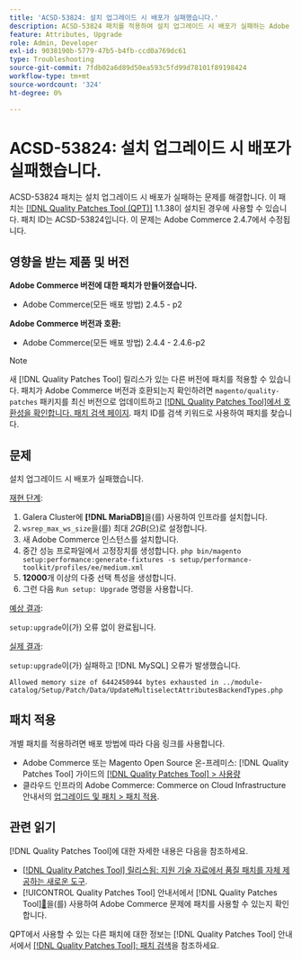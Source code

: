 ```yaml
---
title: 'ACSD-53824: 설치 업그레이드 시 배포가 실패했습니다.'
description: ACSD-53824 패치를 적용하여 설치 업그레이드 시 배포가 실패하는 Adobe Commerce 문제를 해결합니다
feature: Attributes, Upgrade
role: Admin, Developer
exl-id: 9038190b-5779-47b5-b4fb-ccd0a769dc61
type: Troubleshooting
source-git-commit: 7fdb02a6d89d50ea593c5fd99d78101f89198424
workflow-type: tm+mt
source-wordcount: '324'
ht-degree: 0%

---
```


# ACSD-53824: 설치 업그레이드 시 배포가 실패했습니다.

ACSD-53824 패치는 설치 업그레이드 시 배포가 실패하는 문제를 해결합니다. 이 패치는 [[!DNL Quality Patches Tool (QPT)]](https://experienceleague.adobe.com/en/docs/commerce-operations/tools/quality-patches-tool/quality-patches-tool-to-self-serve-quality-patches) 1.1.38이 설치된 경우에 사용할 수 있습니다. 패치 ID는 ACSD-53824입니다. 이 문제는 Adobe Commerce 2.4.7에서 수정됩니다.

## 영향을 받는 제품 및 버전

**Adobe Commerce 버전에 대한 패치가 만들어졌습니다.**

* Adobe Commerce(모든 배포 방법) 2.4.5 - p2

**Adobe Commerce 버전과 호환:**

* Adobe Commerce(모든 배포 방법) 2.4.4 - 2.4.6-p2

>[!NOTE]
>
>새 [!DNL Quality Patches Tool] 릴리스가 있는 다른 버전에 패치를 적용할 수 있습니다. 패치가 Adobe Commerce 버전과 호환되는지 확인하려면 `magento/quality-patches` 패키지를 최신 버전으로 업데이트하고 [[!DNL Quality Patches Tool]에서 호환성을 확인합니다. 패치 검색 페이지](https://experienceleague.adobe.com/tools/commerce-quality-patches/index.html). 패치 ID를 검색 키워드로 사용하여 패치를 찾습니다.

## 문제

설치 업그레이드 시 배포가 실패했습니다.

<u>재현 단계</u>:

1. Galera Cluster에 **[!DNL MariaDB]**&#x200B;을(를) 사용하여 인프라를 설치합니다.
1. `wsrep_max_ws_size`을(를) 최대 *2GB*(으)로 설정합니다.
1. 새 Adobe Commerce 인스턴스를 설치합니다.
1. 중간 성능 프로파일에서 고정장치를 생성합니다.
   `php bin/magento setup:performance:generate-fixtures -s setup/performance-toolkit/profiles/ee/medium.xml`
1. **12000**&#x200B;개 이상의 다중 선택 특성을 생성합니다.
1. 그런 다음 `Run setup: Upgrade` 명령을 사용합니다.

<u>예상 결과</u>:

`setup:upgrade`이(가) 오류 없이 완료됩니다.

<u>실제 결과</u>:

`setup:upgrade`이(가) 실패하고 [!DNL MySQL] 오류가 발생했습니다.

`Allowed memory size of 6442450944 bytes exhausted in ../module-catalog/Setup/Patch/Data/UpdateMultiselectAttributesBackendTypes.php`

## 패치 적용

개별 패치를 적용하려면 배포 방법에 따라 다음 링크를 사용합니다.

* Adobe Commerce 또는 Magento Open Source 온-프레미스: [!DNL Quality Patches Tool] 가이드의 [[!DNL Quality Patches Tool] > 사용량](/help/tools/quality-patches-tool/usage.md)
* 클라우드 인프라의 Adobe Commerce: Commerce on Cloud Infrastructure 안내서의 [업그레이드 및 패치 > 패치 적용](https://experienceleague.adobe.com/docs/commerce-cloud-service/user-guide/develop/upgrade/apply-patches.html).

## 관련 읽기

[!DNL Quality Patches Tool]에 대한 자세한 내용은 다음을 참조하세요.

* [[!DNL Quality Patches Tool] 릴리스됨: 지원 기술 자료에서 품질 패치를 자체 제공하는 새로운 도구](https://experienceleague.adobe.com/en/docs/commerce-operations/tools/quality-patches-tool/quality-patches-tool-to-self-serve-quality-patches).
* [!UICONTROL Quality Patches Tool] 안내서에서  [!DNL Quality Patches Tool][&#128279;](/help/tools/quality-patches-tool/patches-available-in-qpt/check-patch-for-magento-issue-with-magento-quality-patches.md)을(를) 사용하여 Adobe Commerce 문제에 패치를 사용할 수 있는지 확인합니다.


QPT에서 사용할 수 있는 다른 패치에 대한 정보는 [!DNL Quality Patches Tool] 안내서에서 [[!DNL Quality Patches Tool]: 패치 검색](https://experienceleague.adobe.com/tools/commerce-quality-patches/index.html)을 참조하세요.
